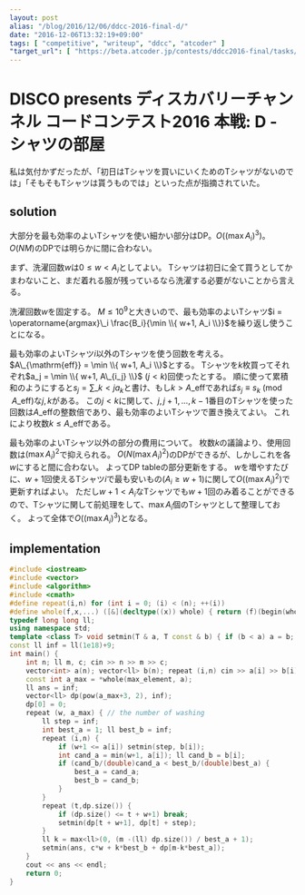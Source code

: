 ```yaml
---
layout: post
alias: "/blog/2016/12/06/ddcc-2016-final-d/"
date: "2016-12-06T13:32:19+09:00"
tags: [ "competitive", "writeup", "ddcc", "atcoder" ]
"target_url": [ "https://beta.atcoder.jp/contests/ddcc2016-final/tasks/ddcc_2016_final_d" ]
---
```


# DISCO presents ディスカバリーチャンネル コードコンテスト2016 本戦: D - シャツの部屋

私は気付かずだったが、「初日はTシャツを買いにいくためのTシャツがないのでは」「そもそもTシャツは貰うものでは」といった点が指摘されていた。

## solution

大部分を最も効率のよいTシャツを使い細かい部分はDP。$O({(\max A_i)}^3)$。
$O(NM)$のDPでは明らかに間に合わない。

まず、洗濯回数$w$は$0 \le w \lt A_i$としてよい。
Tシャツは初日に全て買うとしてかまわないこと、まだ着れる服が残っているなら洗濯する必要がないことから言える。

洗濯回数$w$を固定する。
$M \le 10^9$と大きいので、最も効率のよいTシャツ$i = \operatorname{argmax}\_i \frac{B_i}{\min \\{ w+1, A_i \\}}$を繰り返し使うことになる。

最も効率のよいTシャツ$i$以外のTシャツを使う回数を考える。$A\_{\mathrm{eff}} = \min \\{ w+1, A_i \\}$とする。
Tシャツを$k$枚買ってそれぞれ$a_j = \min \\{ w+1, A\_{i_j} \\}$ ($j \lt k$)回使ったとする。
順に使って累積和のようにすると$s_j = \sum\_{k \lt j} a_k$と書け、もし$k \gt A\_{\mathrm{eff}}$であれば$s_j \equiv s_k \pmod{A\_{\mathrm{eff}}}$な$j,k$がある。
この$j \lt k$に関して、$j, j+1, \dots, k-1$番目のTシャツを使った回数は$A\_{\mathrm{eff}}$の整数倍であり、最も効率のよいTシャツで置き換えてよい。
これにより枚数$k \le A\_{\mathrm{eff}}$である。

最も効率のよいTシャツ以外の部分の費用について。
枚数$k$の議論より、使用回数は${(\max A_i)}^2$で抑えられる。
$O(N {(\max A_i)}^2)$のDPができるが、しかしこれを各$w$にすると間に合わない。
よってDP tableの部分更新をする。
$w$を増やすたびに、$w+1$回使えるTシャツ$i$で最も安いもの($A_i \ge w+1$)に関して$O({(\max A_i)}^2)$で更新すればよい。
ただし$w+1 \lt A_i$なTシャツでも$w+1$回のみ着ることができるので、Tシャツに関して前処理をして、$\max A_i$個のTシャツとして整理しておく。
よって全体で$O({(\max A_i)}^3)$となる。

## implementation

``` c++
#include <iostream>
#include <vector>
#include <algorithm>
#include <cmath>
#define repeat(i,n) for (int i = 0; (i) < (n); ++(i))
#define whole(f,x,...) ([&](decltype((x)) whole) { return (f)(begin(whole), end(whole), ## __VA_ARGS__); })(x)
typedef long long ll;
using namespace std;
template <class T> void setmin(T & a, T const & b) { if (b < a) a = b; }
const ll inf = ll(1e18)+9;
int main() {
    int n; ll m, c; cin >> n >> m >> c;
    vector<int> a(n); vector<ll> b(n); repeat (i,n) cin >> a[i] >> b[i];
    const int a_max = *whole(max_element, a);
    ll ans = inf;
    vector<ll> dp(pow(a_max+3, 2), inf);
    dp[0] = 0;
    repeat (w, a_max) { // the number of washing
        ll step = inf;
        int best_a = 1; ll best_b = inf;
        repeat (i,n) {
            if (w+1 <= a[i]) setmin(step, b[i]);
            int cand_a = min(w+1, a[i]); ll cand_b = b[i];
            if (cand_b/(double)cand_a < best_b/(double)best_a) {
                best_a = cand_a;
                best_b = cand_b;
            }
        }
        repeat (t,dp.size()) {
            if (dp.size() <= t + w+1) break;
            setmin(dp[t + w+1], dp[t] + step);
        }
        ll k = max<ll>(0, (m -(ll) dp.size()) / best_a + 1);
        setmin(ans, c*w + k*best_b + dp[m-k*best_a]);
    }
    cout << ans << endl;
    return 0;
}
```
